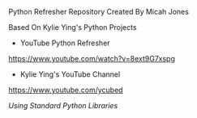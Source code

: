 Python Refresher 
Repository Created By Micah Jones

Based On Kylie Ying's Python Projects
- YouTube Python Refresher 

https://www.youtube.com/watch?v=8ext9G7xspg

- Kylie Ying's YouTube Channel

https://www.youtube.com/ycubed 


*Using Standard Python Libraries*
